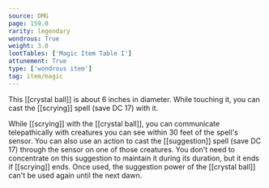 ```yaml
---
source: DMG
page: 159.0
rarity: legendary
wondrous: True
weight: 3.0
lootTables: ['Magic Item Table I']
attunement: True
type: ['wondrous item']
tag: item/magic
---
```


This [[crystal ball]] is about 6 inches in diameter. While touching it, you can cast the [[scrying]] spell (save DC 17) with it.

While [[scrying]] with the [[crystal ball]], you can communicate telepathically with creatures you can see within 30 feet of the spell's sensor. You can also use an action to cast the [[suggestion]] spell (save DC 17) through the sensor on one of those creatures. You don't need to concentrate on this suggestion to maintain it during its duration, but it ends if [[scrying]] ends. Once used, the suggestion power of the [[crystal ball]] can't be used again until the next dawn.


